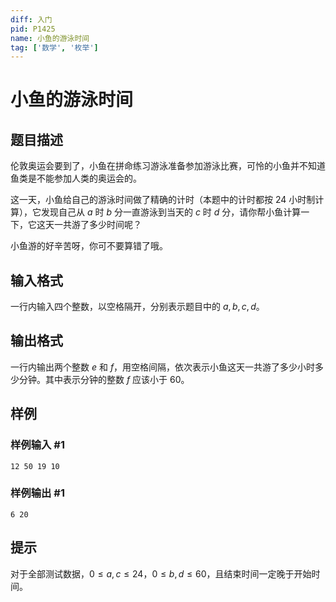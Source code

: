 ```yaml
---
diff: 入门
pid: P1425
name: 小鱼的游泳时间
tag: ['数学', '枚举']
---
```

# 小鱼的游泳时间
## 题目描述

伦敦奥运会要到了，小鱼在拼命练习游泳准备参加游泳比赛，可怜的小鱼并不知道鱼类是不能参加人类的奥运会的。

这一天，小鱼给自己的游泳时间做了精确的计时（本题中的计时都按 $24$ 小时制计算），它发现自己从 $a$ 时 $b$ 分一直游泳到当天的 $c$ 时 $d$ 分，请你帮小鱼计算一下，它这天一共游了多少时间呢？

小鱼游的好辛苦呀，你可不要算错了哦。

## 输入格式

一行内输入四个整数，以空格隔开，分别表示题目中的 $a, b, c, d$。
## 输出格式

一行内输出两个整数 $e$ 和 $f$，用空格间隔，依次表示小鱼这天一共游了多少小时多少分钟。其中表示分钟的整数 $f$ 应该小于 $60$。
## 样例

### 样例输入 #1
```
12 50 19 10
```
### 样例输出 #1
```
6 20
```
## 提示

对于全部测试数据，$0\le a,c \le 24$，$0\le b,d \le 60$，且结束时间一定晚于开始时间。
